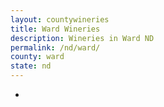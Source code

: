 ```yaml
---
layout: countywineries
title: Ward Wineries
description: Wineries in Ward ND
permalink: /nd/ward/
county: ward
state: nd
---
```

-
